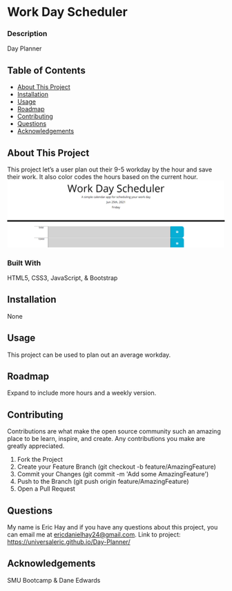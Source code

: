 # Work Day Scheduler

### Description

Day Planner

## Table of Contents

- [About This Project](#about)
- [Installation](#installation)
- [Usage](#usage)
- [Roadmap](#features)
- [Contributing](#contributing)
- [Questions](#questions)
- [Acknowledgements](#acknowledgement)

<a name="about"></a>

## About This Project

This project let’s a user plan out their 9-5 workday by the hour and save their work. It also color codes the hours based on the current hour.
![Screen Shot](assets\Day_Planner.jpg)

### Built With

HTML5, CSS3, JavaScript, & Bootstrap

<a name="installation"></a>

## Installation

None

<a name="usage"></a>

## Usage

This project can be used to plan out an average workday.

<a name="features"></a>

## Roadmap

Expand to include more hours and a weekly version.

<a name="contributing"></a>

## Contributing

Contributions are what make the open source community such an amazing place to be learn, inspire, and create. Any contributions you make are greatly appreciated.

1. Fork the Project
2. Create your Feature Branch (git checkout -b feature/AmazingFeature)
3. Commit your Changes (git commit -m 'Add some AmazingFeature')
4. Push to the Branch (git push origin feature/AmazingFeature)
5. Open a Pull Request

<a name="questions"></a>

## Questions

My name is Eric Hay and if you have any questions about this project, you can email me at ericdanielhay24@gmail.com.
Link to project: https://universaleric.github.io/Day-Planner/

<a name="acknowledgement"></a>

## Acknowledgements

SMU Bootcamp & Dane Edwards
